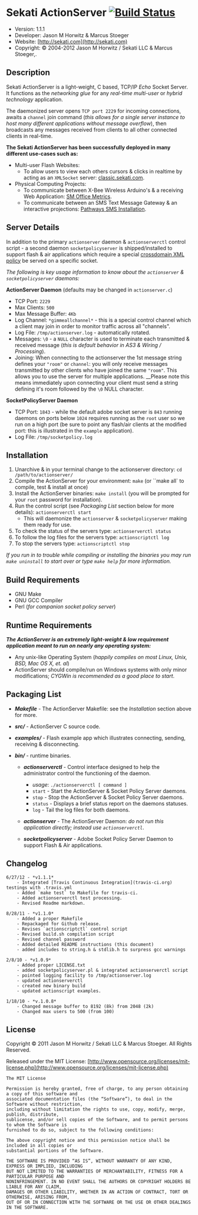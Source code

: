 
Sekati ActionServer [![Build Status](https://secure.travis-ci.org/sekati/actionserver.png?branch=master)](http://travis-ci.org/sekati/actionserver)
============================


* Version: 1.1.1
* Developer: Jason M Horwitz & Marcus Stoeger
* Website: [http://sekati.com](http://sekati.com)
* Copyright: © 2004-2012 Jason M Horwitz / Sekati LLC & Marcus Stoeger,.


Description
-------------------------------------

Sekati ActionServer is a light-weight, C based, TCP/IP _Echo_ Socket Server. It functions as the _networking glue_ for any _real-time multi-user_ or _hybrid technology_ application.

The daemonized server opens `TCP port 2229` for incoming connections, awaits a `channel` join command (_this allows for a single server instance to host many different applications without message overflow_), then broadcasts any messages received from clients to all other connected clients in real-time.

**The Sekati ActionServer has been successfully deployed in many different use-cases such as:**

* Multi-user Flash Websites:
	* To allow users to view each others cursors & clicks in realtime by acting as an ``XMLSocket`` server: [classic.sekati.com](http://classic.sekati.com).
* Physical Computing Projects:
	* To communicate between X-Bee Wireless Arduino's & a receiving Web Application: [SM Office Metrics](http://www.sekati.com/work/sm-metrics).
	* To communicate between an SMS Text Message Gateway & an interactive projections: [Pathways SMS Installation](http://www.sekati.com/work/pathways-installation).


Server Details
-------------------------------------

In addition to the primary `actionserver` daemon & `actionserverctl` control script - a second daemon `socketpolicyserver` is shipped/installed to support flash & air applications which require a special [crossdomain XML policy](http://www.lightsphere.com/dev/articles/flash_socket_policy.html) be served on a specific socket.

_The following is key usage information to know about the `actionserver` & `socketpolicyserver` daemons:_

**ActionServer Daemon** (defaults may be changed in ``actionserver.c``)

* TCP Port: ``2229``
* Max Clients: ``500``
* Max Message Buffer: ``4Kb``
* Log Channel: ``*gimmeallchannel*`` - this is a special control channel which a client may join in order to monitor traffic across all "channels".
* Log File: ``/tmp/actionserver.log`` - automatically rotated.
* Messages: ``\0`` - a ``NULL`` character is used to terminate each transmitted & received message (_this is default behavior in AS3 & Wiring / Processing_).
* Joining: When connecting to the actionserver the 1st message string defines your ``"room"`` or ``channel``: you will only receive messages transmitted by other clients who have joined the same ``"room"``. This allows you to use the server for multiple applications. __Please note this means immediately upon connecting your client must send a string defining it's room followed by the ``\0`` NULL character.


**SocketPolicyServer Daemon**

* TCP Port: ``1843`` - while the default adobe socket server is ``843`` running daemons on ports below ``1024`` requires running as the ``root`` user so we run on a high port (be sure to point any flash/air clients at the modified port: this is illustrated in the ``example`` application).
* Log File: ``/tmp/socketpolicy.log``


Installation
-------------------------------------

1. Unarchive & in your terminal change to the actionserver directory: ``cd /path/to/actionserver/``
2. Compile the ActionServer for your environment: ``make`` (or ``make all` to compile, test & install at once)
3. Install the ActionServer binaries: ``make install`` (you will be prompted for your ``root`` password for installation).
4. Run the control script (see _Packaging List_ section below for more details): ``actionserverctl start``
	* This will daemonize the ``actionserver`` & ``socketpolicyserver`` making them ready for use.
5. To check the status of the servers type: ``actionserverctl status``
6. To follow the log files for the servers type: ``actionscriptctl log``
7. To stop the servers type: ``actionscriptctl stop``

_If you run in to trouble while compiling or installing the binaries you may run ``make uninstall`` to start over or type ``make help`` for more information._

  
Build Requirements
-------------------------------------

* GNU Make
* GNU GCC Compiler
* Perl (_for companion socket policy server_)


Runtime Requirements
-------------------------------------

__*The ActionServer is an extremely light-weight & low requirement 
application meant to run on nearly any operating system:*__
	
* Any unix-like Operating System (_happily compiles on most Linux, Unix, BSD, Mac OS X, et. al_)
* ActionServer should compile/run on Windows systems with only minor modifications; _CYGWin is recommended as a good place to start_.

  
Packaging List
-------------------------------------
	  
* __*Makefile*__ - The ActionServer Makefile: see the _Installation_ section above for more.

* __*src/*__ - ActionServer C source code.

* __*examples/*__ - Flash example app which illustrates connecting, sending, receiving & disconnecting.

* __*bin/*__ - runtime binaries.

	* __*actionserverctl*__ - Control interface designed to help the administrator control the functioning of the daemon.
		* _usage_: `./actionserverctl [ command ]`
		* `start` - Start the ActionServer & Socket Policy Server daemons.
		* `stop` - Stop the ActionServer & Socket Policy Server daemons.
		* `status` - Displays a brief status report on the daemons statuses.
		* `log` - Tail the log files for both daemons.
		
	* __*actionserver*__ - The ActionServer Daemon: _do not run this application directly; instead use `actionserverctl`_.
	
	* __*socketpolicyserver*__ - Adobe Socket Policy Server Daemon to support Flash & Air applications.  

  
Changelog
-------------------------------------
	
	6/27/12 - *v1.1.1*
		- Integrated [Travis Continuous Integration](travis-ci.org) testings with .travis.yml 
		- Added `make test` to Makefile for travis-ci.
		- Added actionserverctl test processing.
		- Revised Readme markdown.

	8/28/11 - *v1.1.0*
		- Added a proper Makefile
		- Repackaged for Github release.
		- Revises `actionscriptctl` control script
		- Revised build.sh compilation script
		- Revised channel password
		- Added detailed README instructions (this document)
		- added includes to string.h & stdlib.h to surpress gcc warnings

	2/8/10 - *v1.0.9*
		- Added proper LICENSE.txt
		- added socketpolicyserver.pl & integrated actionserverctl script
		- pointed logging facility to /tmp/actionserver.log
		- updated actionserverctl
		- created new binary build
		- updated actionscript examples.

	1/18/10 - *v.1.0.8*
		- Changed message buffer to 8192 (8k) from 2048 (2k)
		- Changed max users to 500 (from 100)

  	
License
-------------------------------------

Copyright © 2011 Jason M Horwitz / Sekati LLC & Marcus Stoeger. All Rights Reserved.

Released under the MIT License: [http://www.opensource.org/licenses/mit-license.php](http://www.opensource.org/licenses/mit-license.php)

	The MIT License

	Permission is hereby granted, free of charge, to any person obtaining a copy of this software and 
	associated documentation files (the “Software”), to deal in the Software without restriction, 
	including without limitation the rights to use, copy, modify, merge, publish, distribute, 
	sublicense, and/or sell copies of the Software, and to permit persons to whom the Software is 
	furnished to do so, subject to the following conditions:

	The above copyright notice and this permission notice shall be included in all copies or 
	substantial portions of the Software.

	THE SOFTWARE IS PROVIDED “AS IS”, WITHOUT WARRANTY OF ANY KIND, EXPRESS OR IMPLIED, INCLUDING 
	BUT NOT LIMITED TO THE WARRANTIES OF MERCHANTABILITY, FITNESS FOR A PARTICULAR PURPOSE AND 
	NONINFRINGEMENT. IN NO EVENT SHALL THE AUTHORS OR COPYRIGHT HOLDERS BE LIABLE FOR ANY CLAIM, 
	DAMAGES OR OTHER LIABILITY, WHETHER IN AN ACTION OF CONTRACT, TORT OR OTHERWISE, ARISING FROM, 
	OUT OF OR IN CONNECTION WITH THE SOFTWARE OR THE USE OR OTHER DEALINGS IN THE SOFTWARE.	
	
